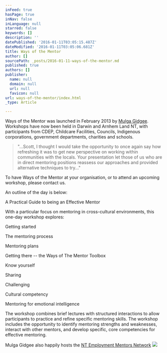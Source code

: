 ```yaml
---
inFeed: true
hasPage: true
inNav: false
inLanguage: null
starred: false
keywords: []
description: ''
datePublished: '2016-01-11T03:05:15.487Z'
dateModified: '2016-01-11T03:05:06.681Z'
title: Ways of the Mentor
author: []
sourcePath: _posts/2016-01-11-ways-of-the-mentor.md
published: true
authors: []
publisher:
  name: null
  domain: null
  url: null
  favicon: null
url: ways-of-the-mentor/index.html
_type: Article

---
```

Ways of the Mentor was launched in February
2013 by [Mulga Gidgee][0]. Workshops have now been held in Darwin and Arnhem Land NT, with
participants from CDEP, Childcare Facilities, Councils, Indigenous
corporations, government departments, charities and schools. 
> 
> "...Scott, I thought I would take the
> opportunity to once again say how refreshing it was to get new perspective on
> working within communities with the locals. Your presentation let those of us
> who are in direct mentoring positions reassess our approaches and provided
> alternative techniques to try..."

To have Ways of the Mentor at your
organisation, or to attend an upcoming workshop, please contact us.

An outline of the day is below:

A Practical Guide to being an Effective
Mentor 

With a particular focus on mentoring in
cross-cultural environments, this one-day workshop explores:

Getting started

The mentoring process

Mentoring plans

Getting there -- the Ways of The Mentor Toolbox

Know yourself

Sharing

Challenging

Cultural competency

Mentoring for emotional intelligence

The workshop combines brief lectures with
structured interactions to allow participants to practice and refine specific
mentoring skills. The workshop includes the opportunity to identify mentoring
strengths and weaknesses, interact with other mentors, and develop specific,
core competencies for effective mentoring.

Mulga Gidgee also happily hosts the [NT
Employment Mentors Network][1]
![](https://the-grid-user-content.s3-us-west-2.amazonaws.com/d19957c5-4249-446e-b572-8211bd0a4a94.jpg)

[0]: www.mulgagidgee.com.au
[1]: www.mentornt.net.au